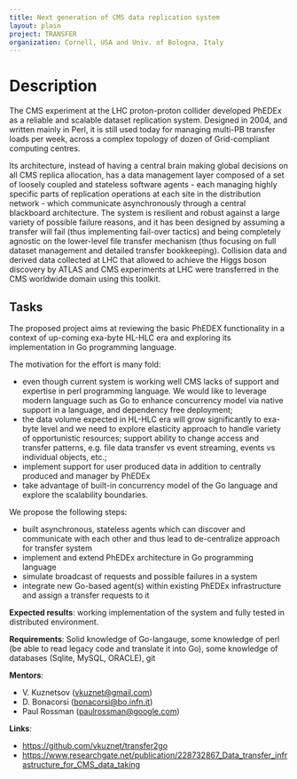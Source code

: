```yaml
---
title: Next generation of CMS data replication system
layout: plain
project: TRANSFER
organization: Cornell, USA and Univ. of Bologna, Italy
---
```


# Description

The CMS experiment at the LHC proton-proton collider developed PhEDEx as a
reliable and scalable dataset replication system. Designed in 2004, and written
mainly in Perl, it is still used today for managing multi-PB transfer loads per
week, across a complex topology of dozen of Grid-compliant computing centres.

Its architecture, instead of having a central brain making global decisions on
all CMS replica allocation, has a data management layer composed of a set of
loosely coupled and stateless software agents - each managing highly specific
parts of replication operations at each site in the distribution network -
which communicate asynchronously through a central blackboard architecture. The
system is resilient and robust against a large variety of possible failure
reasons, and it has been designed by assuming a transfer will fail (thus
implementing fail-over tactics) and being completely agnostic on the
lower-level file transfer mechanism (thus focusing on full dataset management
and detailed transfer bookkeeping). Collision data and derived data collected
at LHC that allowed to achieve the Higgs boson discovery by ATLAS and CMS
experiments at LHC were transferred in the CMS worldwide domain using this
toolkit.

## Tasks

The proposed project aims at reviewing the basic PhEDEX functionality in a
context of up-coming exa-byte HL-HLC era and exploring its implementation in Go
programming language.

The motivation for the effort is many fold:

  * even though current system is working well CMS lacks of support and
    expertise in perl programming language. We would like to leverage modern
    language such as Go to enhance concurrency model via native support in a
    language, and dependency free deployment;
  * the data volume expected in HL-HLC era will grow significantly to exa-byte
    level and we need to explore elasticity approach to handle variety of
    opportunistic resources; support ability to change access and transfer
    patterns, e.g. file data transfer vs event streaming, events vs individual
    objects, etc.;
  * implement support for user produced data in addition to centrally produced and manager by PhEDEx
  * take advantage of built-in concurrency model of the Go language and explore the scalability boundaries.

We propose the following steps:

  * built asynchronous, stateless agents which can discover and communicate with each other and thus lead to de-centralize approach for transfer system
  * implement and extend PhEDEx architecture in Go programming language
  * simulate broadcast of requests and possible failures in a system
  * integrate new Go-based agent(s) within existing PhEDEx infrastructure and assign a transfer requests to it

**Expected results**: working implementation of the system and fully tested in distributed
environment.

**Requirements**: Solid knowledge of Go-langauge, some knowledge of perl (be able to read legacy code
and translate it into Go), some knowledge of databases (Sqlite, MySQL, ORACLE), git

**Mentors**: 

  * V. Kuznetsov (vkuznet@gmail.com)
  * D. Bonacorsi (bonacorsi@bo.infn.it)
  * Paul Rossman (paulrossman@google.com)

**Links**:

  * https://github.com/vkuznet/transfer2go
  * https://www.researchgate.net/publication/228732867_Data_transfer_infrastructure_for_CMS_data_taking
